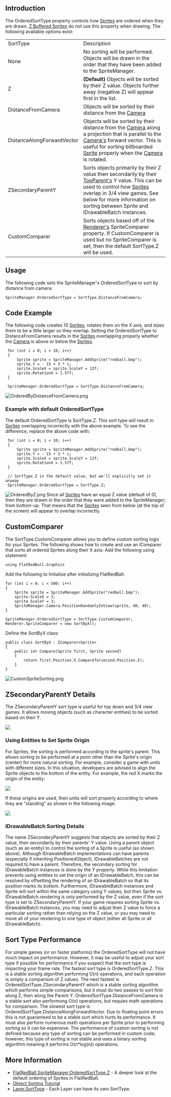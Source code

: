 ## Introduction

The OrderedSortType property controls how [Sprites](/frb/docs/index.php?title=FlatRedBall.Sprite "FlatRedBall.Sprite") are ordered when they are drawn. [Z Buffered Sprites](/frb/docs/index.php?title=FlatRedBall.SpriteManager.AddZBufferedSprite "FlatRedBall.SpriteManager.AddZBufferedSprite") do not use this property when drawing. The following available options exist:

|                            |                                                                                                                                                                                                                                                                                                                                                                                                                                                                                                     |
|----------------------------|-----------------------------------------------------------------------------------------------------------------------------------------------------------------------------------------------------------------------------------------------------------------------------------------------------------------------------------------------------------------------------------------------------------------------------------------------------------------------------------------------------|
| SortType                   | Description                                                                                                                                                                                                                                                                                                                                                                                                                                                                                         |
| None                       | No sorting will be performed. Objects will be drawn in the order that they have been added to the SpriteManager.                                                                                                                                                                                                                                                                                                                                                                                    |
| Z                          | **(Default)** Objects will be sorted by their Z value. Objects further away (negative Z) will appear first in the list.                                                                                                                                                                                                                                                                                                                                                                             |
| DistanceFromCamera         | Objects will be sorted by their distance from the [Camera](/frb/docs/index.php?title=FlatRedBall.Camera "FlatRedBall.Camera")                                                                                                                                                                                                                                                                                                                                                                       |
| DistanceAlongForwardVector | Objects will be sorted by their distance from the [Camera](/frb/docs/index.php?title=FlatRedBall.Camera "FlatRedBall.Camera") along a projection that is parallel to the [Camera's](/frb/docs/index.php?title=FlatRedBall.Camera "FlatRedBall.Camera") forward vector. This is useful for sorting billboarded [Sprite](/frb/docs/index.php?title=FlatRedBall.Sprite "FlatRedBall.Sprite") properly when the [Camera](/frb/docs/index.php?title=FlatRedBall.Camera "FlatRedBall.Camera") is rotated. |
| ZSecondaryParentY          | Sorts objects primarily by their Z value then secondarily by their [TopParent's](/frb/docs/index.php?title=FlatRedBall.PositionedObject.TopParent "FlatRedBall.PositionedObject.TopParent") Y value. This can be used to control how [Sprites](/frb/docs/index.php?title=FlatRedBall.Sprite "FlatRedBall.Sprite") overlap in 3/4 view games. See below for more information on sorting between Sprite and IDrawableBatch instances.                                                                 |
| CustomComparer             | Sorts objects based off of the [Renderer's](/frb/docs/index.php?title=FlatRedBall.Graphics.Renderer "FlatRedBall.Graphics.Renderer") SpriteComparer property. If CustomComparer is used but no SpriteComparer is set, then the default SortType.Z will be used.                                                                                                                                                                                                                                     |

## Usage

The following code sets the SpriteManager's OrderedSortType to sort by distance from camera:

    SpriteManager.OrderedSortType = SortType.DistanceFromCamera;

## Code Example

The following code creates 10 [Sprites](/frb/docs/index.php?title=FlatRedBall.Sprite "FlatRedBall.Sprite"), rotates them on the X axis, and sizes them to be a little larger so they overlap. Setting the OrderedSortType to DistanceFromCamera results in the [Sprites](/frb/docs/index.php?title=FlatRedBall.Sprite "FlatRedBall.Sprite") overlapping properly whether the [Camera](/frb/docs/index.php?title=FlatRedBall.Camera "FlatRedBall.Camera") is above or below the [Sprites](/frb/docs/index.php?title=FlatRedBall.Sprite "FlatRedBall.Sprite").

     for (int i = 0; i < 10; i++)
     {
         Sprite sprite = SpriteManager.AddSprite("redball.bmp");
         sprite.Y = - 15 + 3 * i;
         sprite.ScaleX = sprite.ScaleY = 12f;
         sprite.RotationX = 1.57f;
     }

     SpriteManager.OrderedSortType = SortType.DistanceFromCamera;

![OrderedByDistanceFromCamera.png](/media/migrated_media-OrderedByDistanceFromCamera.png)

### Example with default OrderedSortType

The default OrderedSortType is SortType.Z. This sort type will result in [Sprites](/frb/docs/index.php?title=FlatRedBall.Sprite "FlatRedBall.Sprite") overlapping incorrectly with the above example. To see the difference, replace the above code with:

     for (int i = 0; i < 10; i++)
     {
         Sprite sprite = SpriteManager.AddSprite("redball.bmp");
         sprite.Y = - 15 + 3 * i;
         sprite.ScaleX = sprite.ScaleY = 12f;
         sprite.RotationX = 1.57f;
     }

     // SortType.Z is the default value, but we'll explicitly set it anyway
     SpriteManager.OrderedSortType = SortType.Z;

![OrderedByZ.png](/media/migrated_media-OrderedByZ.png) Since all [Sprites](/frb/docs/index.php?title=FlatRedBall.Sprite "FlatRedBall.Sprite") have an equal Z value (default of 0), then they are drawn in the order that they were added to the SpriteManager; from bottom-up. That means that the [Sprites](/frb/docs/index.php?title=FlatRedBall.Sprite "FlatRedBall.Sprite") seen from below (at the top of the screen) will appear to overlap incorrectly.

## CustomComparer

The SortType.CustomComparer allows you to define custom sorting logic for your Sprites. The following shows how to create and use an IComparer that sorts all ordered Sprites along their X axis: Add the following using statement:

    using FlatRedBall.Graphics

Add the following to Initialize after initializing FlatRedBall:

    for (int i = 0; i < 500; i++)
    {
        Sprite sprite = SpriteManager.AddSprite("redball.bmp");
        sprite.ScaleX = 3;
        sprite.ScaleY = 3;
        SpriteManager.Camera.PositionRandomlyInView(sprite, 40, 40);
    }

    SpriteManager.OrderedSortType = SortType.CustomComparer;
    Renderer.SpriteComparer = new SortByX();

Define the SortByX class:

    public class SortByX : IComparer<Sprite>
    {
        public int Compare(Sprite first, Sprite second)
        {
            return first.Position.X.CompareTo(second.Position.X);
        }
    }

![CustomSpriteSorting.png](/media/migrated_media-CustomSpriteSorting.png)

## ZSecondaryParentY Details

The ZSecondaryParentY sort type is useful for top down and 3/4 view games. It allows moving objects (such as character entities) to be sorted based on their Y.

![](/media/2017-04-img_58dfc9a83a342.png)

### Using Entities to Set Sprite Origin

For Sprites, the sorting is performed according to the sprite's parent. This allows sorting to be performed at a point other than the Sprite's origin (center) for more natural sorting. For example, consider a game with units with different sizes. In this situation, developers are advised to align the Sprite objects to the bottom of the entity. For example, the red X marks the origin of the entity:

![](/media/2017-04-img_58dfce31e94be.png)

If these origins are used, then units will sort properly according to where they are "standing" as shown in the following image:

![](/media/2017-04-img_58dfd1e3d11d0.png)

### IDrawableBatch Sorting Details

The name ZSecondaryParentY suggests that objects are sorted by their Z value, then secondarily by their parents' Y value. Using a parent object (such as an entity) to control the sorting of a Sprite is useful (as shown above). Although IDrawableBatch implementations can have parents (especially if inheriting PositionedObject), IDrawableBatches are not required to have a parent. Therefore, the secondary sorting for IDrawableBatch instances is done by the Y property. While this limitation prevents using entities to set the origin of an IDrawableBatch, this can be resolved by offsetting the rendering of an IDrawableBatch so that its position marks its bottom. Furthermore, IDrawableBatch instances and Sprite will sort within the same category using Y values, but then Sprite vs. IDrawableBatch rendering is only performed by the Z value, even if the sort type is set to ZSecondaryParentY. If your game requires sorting Sprite vs. IDrawableBatch instances, you may need to adjust their Z value to force a particular sorting rather than relying on the Z value, or you may need to move all of your rendering to one type of object (either all Sprite or all IDrawableBatch).

## Sort Type Performance

For simple games (or on faster platforms) the OrderedSortType will not have much impact on performance. However, it may be useful to adjust your sort type if possible for performance if you suspect that the sort type is impacting your frame rate. The fastest sort type is OrderedSortType.Z. This is a stable sorting algorithm performing O(n) operations, and each operation is simply a comparison of Z values. The next fastest is OrderedSortType.ZSecondaryParentY which is a stable sorting algorithm which performs simple comparisons, but it must do two passes to sort first along Z, then along the Parent Y. OrderedSortType.DistanceFromCamera is a stable sort also performong O(n) operations, but requies math operations for comparison. The slowest sort type is OrderedSortType.DistanceAlongForwardVector. Due to floating point errors this is not guaranteed to be a stable sort which hurts its performance. It must also perform numerous math operations per Sprite prior to performing sorting so it can be expensive. The performance of custom sorting is not defined because any type of sorting can be performed in custom code; however, this type of sorting is not stable and uses a binary sorting algorithm meaning it performs O(n\*log(n)) operations.

## More Information

-   [FlatRedBall.SpriteManager.OrderedSortType.Z](/frb/docs/index.php?title=FlatRedBall.SpriteManager.OrderedSortType.Z "FlatRedBall.SpriteManager.OrderedSortType.Z") - A deeper look at the default ordering of Sprites in FlatRedBall.
-   [Object Sorting Tutorial](/frb/docs/index.php?title=FlatRedBallXna:Tutorials:Object_Sorting "FlatRedBallXna:Tutorials:Object Sorting")
-   [Layer.SortType](/frb/docs/index.php?title=FlatRedBall.Graphics.Layer.SortType "FlatRedBall.Graphics.Layer.SortType") - Each Layer can have its own SortType.
